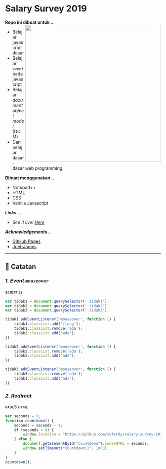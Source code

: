# Salary Survey 2019

**Repo ini dibuat untuk ..**
<img align="right" src="README-docs/images/2019-04-28_03-46-45" height="443" width="439">

- Belajar javascript dasar
- Belajar `event` pada javascript
- Belajar _document object model_ (DOM)
- Dan belajar dasar-dasar web programming

**Dibuat menggunakan ..**
- Notepad++
- HTML
- CSS
- Vanilla Javascript

**_Links .._** 
- _See it live! <a href="https://xvferdy.github.io/salary-survey-2019/" target="_blank">Here</a>_
    
**_Acknowledgements .._**
- [GitHub Pages](https://pages.github.com)
- [Joel-James](https://gist.github.com/Joel-James)  

- - -

## :closed_book: Catatan
### _1. Event `mouseover`_ 
sᴄʀɪᴘᴛ.ᴊs
```javascript
var tidak1 = document.querySelector('.tidak1');
var tidak2 = document.querySelector('.tidak2');
var tidak3 = document.querySelector('.tidak3');

tidak1.addEventListener('mouseover', function () {
    tidak1.classList.add('ilang');
    tidak1.classList.remove('ada');
    tidak2.classList.add('ada');
})

tidak2.addEventListener('mouseover', function () {
    tidak2.classList.remove('ada');
    tidak3.classList.add('ada');
})

tidak3.addEventListener('mouseover', function () {
    tidak3.classList.remove('ada');
    tidak1.classList.add('ada');
})
```
### _2. Redirect_
ᴘᴀɢᴇ3.ʜᴛᴍʟ
```javascript
var seconds = 6;
function countdown() {
    seconds = seconds - 1;
    if (seconds < 0) {
        window.location = "https://github.com/xvferdy/salary-survey-2019";
    } else {
        document.getElementById("countdown").innerHTML = seconds;
        window.setTimeout("countdown()", 1000);
    }
}
countdown();
```

